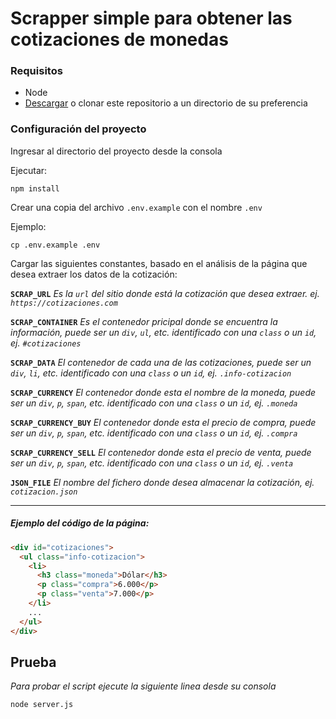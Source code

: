 # Scrapper simple para obtener las cotizaciones de monedas

### Requisitos
- Node
- [Descargar](https://github.com/jhons/currency-quotes/archive/refs/heads/main.zip) o clonar este repositorio a un directorio de su preferencia


### Configuración del proyecto
Ingresar al directorio del proyecto desde la consola

Ejecutar:

```shell
npm install
```

 

Crear una copia del archivo ```.env.example``` con el nombre ```.env```

Ejemplo: 
```shell
cp .env.example .env
```


Cargar las siguientes constantes, basado en el análisis de la página que desea extraer los datos de la cotización: 

**```SCRAP_URL```** 
*Es la ```url``` del sitio donde está la cotización que desea extraer. ej. ```https://cotizaciones.com```*

**```SCRAP_CONTAINER```**
*Es el contenedor pricipal donde se encuentra la información, puede ser un ```div```, ```ul```, etc. identificado con una ```class``` o un ```id```, ej. ```#cotizaciones```*

**```SCRAP_DATA```**
*El contenedor de cada una de las cotizaciones, puede ser un ```div```, ```li```, etc. identificado con una ```class``` o un ```id```, ej. ```.info-cotizacion```*

**```SCRAP_CURRENCY```**
*El contenedor donde esta el nombre de la moneda, puede ser un ```div```, ```p```, ```span```, etc. identificado con una ```class``` o un ```id```, ej. ```.moneda```*

**```SCRAP_CURRENCY_BUY```**
*El contenedor donde esta el precio de compra, puede ser un ```div```, ```p```, ```span```, etc. identificado con una ```class``` o un ```id```, ej. ```.compra```*

**```SCRAP_CURRENCY_SELL```**
*El contenedor donde esta el precio de venta, puede ser un ```div```, ```p```, ```span```, etc. identificado con una ```class``` o un ```id```, ej. ```.venta```*

**```JSON_FILE```**
*El nombre del fichero donde desea almacenar la cotización, ej. ```cotizacion.json```*

----
##### Ejemplo del código de la página:
```html
<div id="cotizaciones">
  <ul class="info-cotizacion">
    <li>
      <h3 class="moneda">Dólar</h3>
      <p class="compra">6.000</p>
      <p class="venta">7.000</p>
    </li>
    ...
  </ul>
</div>
```

## Prueba
*Para probar el script ejecute la siguiente linea desde su consola*

```shell
node server.js
```